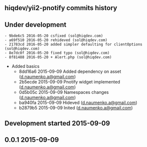 hiqdev/yii2-pnotify commits history
-----------------------------------

## Under development

    - 9bde6c5 2016-05-20 csfixed (sol@hiqdev.com)
    - a69f510 2016-05-20 rehideved (sol@hiqdev.com)
    - 21783cd 2016-05-20 added simpler defaulting for clientOptions (sol@hiqdev.com)
    - 8e7dc0f 2016-05-20 fixed typo (sol@hiqdev.com)
    - 8f81488 2016-05-20 + Alert.php (sol@hiqdev.com)
- Added basics
    - 8dd16a6 2015-09-09 Added dependency on asset (d.naumenko.a@gmail.com)
    - 2b5ecde 2015-09-09 Pnotify widget implemented (d.naumenko.a@gmail.com)
    - 0d5b05c 2015-09-09 Namespaces changes (d.naumenko.a@gmail.com)
    - ba940fa 2015-09-09 Hideved (d.naumenko.a@gmail.com)
    - b2879b5 2015-09-09 Inited (d.naumenko.a@gmail.com)

## Development started 2015-09-09


## 0.0.1 2015-09-09

